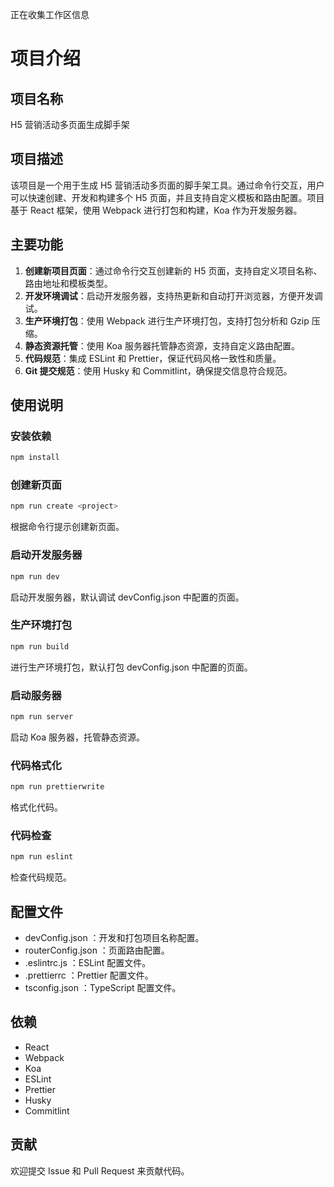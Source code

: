 正在收集工作区信息

# 项目介绍

## 项目名称

H5 营销活动多页面生成脚手架

## 项目描述

该项目是一个用于生成 H5 营销活动多页面的脚手架工具。通过命令行交互，用户可以快速创建、开发和构建多个 H5 页面，并且支持自定义模板和路由配置。项目基于 React 框架，使用 Webpack 进行打包和构建，Koa 作为开发服务器。

## 主要功能

1. **创建新项目页面**：通过命令行交互创建新的 H5 页面，支持自定义项目名称、路由地址和模板类型。
2. **开发环境调试**：启动开发服务器，支持热更新和自动打开浏览器，方便开发调试。
3. **生产环境打包**：使用 Webpack 进行生产环境打包，支持打包分析和 Gzip 压缩。
4. **静态资源托管**：使用 Koa 服务器托管静态资源，支持自定义路由配置。
5. **代码规范**：集成 ESLint 和 Prettier，保证代码风格一致性和质量。
6. **Git 提交规范**：使用 Husky 和 Commitlint，确保提交信息符合规范。

## 使用说明

### 安装依赖

```sh
npm install
```

### 创建新页面

```sh
npm run create <project>
```

根据命令行提示创建新页面。

### 启动开发服务器

```sh
npm run dev
```

启动开发服务器，默认调试 devConfig.json 中配置的页面。

### 生产环境打包

```sh
npm run build
```

进行生产环境打包，默认打包 devConfig.json 中配置的页面。

### 启动服务器

```sh
npm run server
```

启动 Koa 服务器，托管静态资源。

### 代码格式化

```sh
npm run prettierwrite
```

格式化代码。

### 代码检查

```sh
npm run eslint
```

检查代码规范。

## 配置文件

- devConfig.json ：开发和打包项目名称配置。
- routerConfig.json ：页面路由配置。
- .eslintrc.js ：ESLint 配置文件。
- .prettierrc ：Prettier 配置文件。
- tsconfig.json ：TypeScript 配置文件。

## 依赖

- React
- Webpack
- Koa
- ESLint
- Prettier
- Husky
- Commitlint

## 贡献

欢迎提交 Issue 和 Pull Request 来贡献代码。
